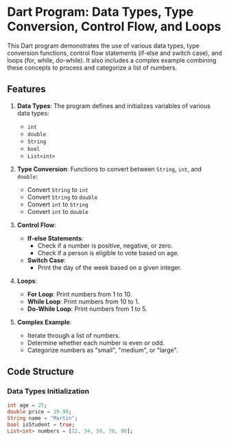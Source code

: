 # Dart Program: Data Types, Type Conversion, Control Flow, and Loops

This Dart program demonstrates the use of various data types, type conversion functions, control flow statements (if-else and switch case), and loops (for, while, do-while). It also includes a complex example combining these concepts to process and categorize a list of numbers.

## Features

1. **Data Types**: The program defines and initializes variables of various data types:
   - `int`
   - `double`
   - `String`
   - `bool`
   - `List<int>`

2. **Type Conversion**: Functions to convert between `String`, `int`, and `double`:
   - Convert `String` to `int`
   - Convert `String` to `double`
   - Convert `int` to `String`
   - Convert `int` to `double`

3. **Control Flow**:
   - **If-else Statements**:
     - Check if a number is positive, negative, or zero.
     - Check if a person is eligible to vote based on age.
   - **Switch Case**:
     - Print the day of the week based on a given integer.
   
4. **Loops**:
   - **For Loop**: Print numbers from 1 to 10.
   - **While Loop**: Print numbers from 10 to 1.
   - **Do-While Loop**: Print numbers from 1 to 5.

5. **Complex Example**: 
   - Iterate through a list of numbers.
   - Determine whether each number is even or odd.
   - Categorize numbers as "small", "medium", or "large".

## Code Structure

### Data Types Initialization
```dart
int age = 25;
double price = 19.99;
String name = "Martin";
bool isStudent = true;
List<int> numbers = [12, 34, 56, 78, 90];
